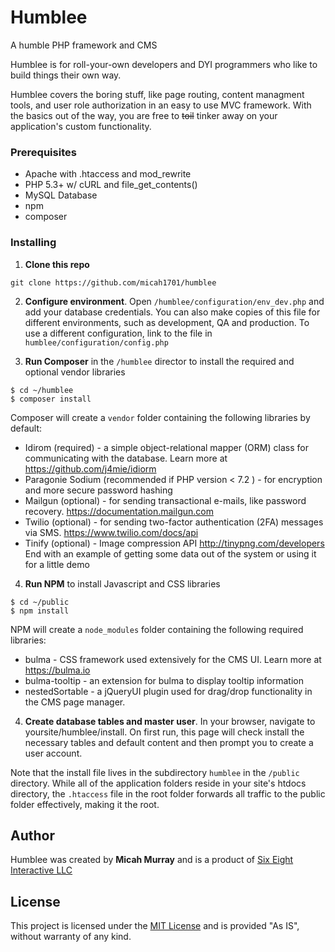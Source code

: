 # Humblee

A humble PHP framework and CMS

Humblee is for roll-your-own developers and DYI programmers who like to build things their own way.

Humblee covers the boring stuff, like page routing, content managment tools, and user role authorization in an easy to use MVC framework. With the basics out of the way, you are free to ~~toil~~ tinker away on your application's custom functionality.

### Prerequisites

* Apache with .htaccess and mod_rewrite
* PHP 5.3+ w/ cURL and file_get_contents() 
* MySQL Database
* npm
* composer


### Installing


1. **Clone this repo**
```
git clone https://github.com/micah1701/humblee
```

2. **Configure environment**. Open `/humblee/configuration/env_dev.php` and add your database credentials.  You can also make copies of this file for different environments, such as development, QA and production. To use a different configuration, link to the file in `humblee/configuration/config.php`

3. **Run Composer** in the `/humblee` director to install the required and optional vendor libraries
```
$ cd ~/humblee
$ composer install
```
Composer will create a `vendor` folder containing the following libraries by default:
* Idirom (required) - a simple object-relational mapper (ORM) class for communicating with the database. Learn more at <https://github.com/j4mie/idiorm>
* Paragonie Sodium (recommended if PHP version < 7.2 ) - for encryption and more secure password hashing
* Mailgun (optional) - for sending transactional e-mails, like password recovery. <https://documentation.mailgun.com>
* Twilio (optional) - for sending two-factor authentication (2FA) messages via SMS. <https://www.twilio.com/docs/api>
* Tinify (optional) - Image compression API <http://tinypng.com/developers>
End with an example of getting some data out of the system or using it for a little demo

4. **Run NPM** to install Javascript and CSS libraries
```
$ cd ~/public
$ npm install
```
NPM will create a `node_modules` folder containing the following required libraries:
* bulma - CSS framework used extensively for the CMS UI. Learn more at <https://bulma.io>
* bulma-tooltip - an extension for bulma to display tooltip information
* nestedSortable - a jQueryUI plugin used for drag/drop functionality in the CMS page manager.

4. **Create database tables and master user**. In your browser, navigate to yoursite/humblee/install.  On first run, this page will check install the necessary tables and default content and then prompt you to create a user account.

Note that the install file lives in the subdirectory `humblee` in the `/public` directory.  While all of the application folders reside in your site's htdocs directory, the `.htaccess` file in the root folder forwards all traffic to the public folder effectively, making it the root.


## Author

Humblee was created by **Micah Murray** and is a product of [Six Eight Interactive LLC](https://sixeightinteractive.com)


## License

This project is licensed under the [MIT License](https://opensource.org/licenses/MIT) and is provided "As IS", without warranty of any kind.

